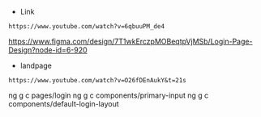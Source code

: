 
* Link
```
https://www.youtube.com/watch?v=6qbuuPM_de4
```

https://www.figma.com/design/7T1wkErczpMOBeqtpVjMSb/Login-Page-Design?node-id=6-920

* landpage
```
https://www.youtube.com/watch?v=O26fDEnAukY&t=21s
```

ng g c pages/login
ng g c components/primary-input
ng g c components/default-login-layout